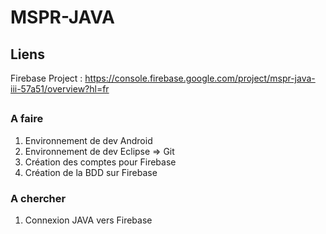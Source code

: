 # MSPR-JAVA

## Liens
Firebase Project : https://console.firebase.google.com/project/mspr-java-iii-57a51/overview?hl=fr

## 

### A faire 
1. Environnement de dev Android 
2. Environnement de dev Eclipse => Git
3. Création des comptes pour Firebase
4. Création de la BDD sur Firebase


### A chercher
1. Connexion JAVA vers Firebase
